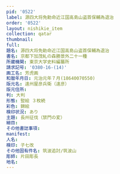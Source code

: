 ```yaml
---
pid: '0522'
label: 源四大将免勅命近江国高島山盗首保輔為退治
order: '0522'
layout: nishikie_item
collection: qatar
thumbnail: 
full: 
題名: 源四大将免勅命近江国高島山盗首保輔為退治
書名: 京都下加茂糺の森勝景外二十一種
所蔵機関: 東京大学史料編纂所
請求記号: '0380-16-(14)'
画工名: 芳虎画
和暦年月日: 元治元年７月(18640070550)
版元名: 遠州屋彦兵衛（遠彦）
版元住所: 
判: 大判
形態: 竪絵 ３枚続
彩色: 錦絵
検印状況: あり
主題: 長州征伐（禁門の変）
細目: 
その他書誌事項: 
manifest: 
人名: 
検印: 子七改
その他固有件名: 筑波追討/筑波山
彫師: 片田彫長
地名: 
---
```

